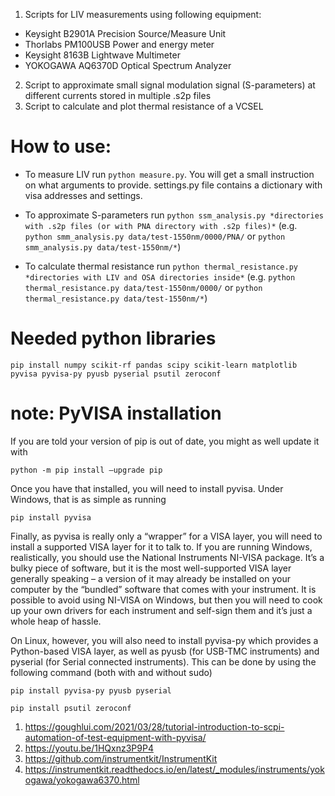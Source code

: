 1. Scripts for LIV measurements using following equipment:
- Keysight B2901A Precision Source/Measure Unit
- Thorlabs PM100USB Power and energy meter
- Keysight 8163B Lightwave Multimeter
- YOKOGAWA AQ6370D Optical Spectrum Analyzer
2. Script to approximate small signal modulation signal (S-parameters) at
   different currents stored in multiple .s2p files
3. Script to calculate and plot thermal resistance of a VCSEL

# How to use:

- To measure LIV run ```python measure.py```. You will get a small instruction on
what arguments to provide. settings.py file contains a dictionary with visa
addresses and settings.

- To approximate S-parameters run ```python ssm_analysis.py *directories with
.s2p files (or with PNA directory with .s2p files)*``` (e.g. ```python
smm_analysis.py data/test-1550nm/0000/PNA/``` or ```python smm_analysis.py
data/test-1550nm/*```)

- To calculate thermal resistance run ```python thermal_resistance.py
*directories with LIV and OSA directories inside*``` (e.g. ```python
thermal_resistance.py data/test-1550nm/0000/``` or ```python
thermal_resistance.py data/test-1550nm/*```)


# Needed python libraries

    pip install numpy scikit-rf pandas scipy scikit-learn matplotlib pyvisa pyvisa-py pyusb pyserial psutil zeroconf

# note: PyVISA installation

If you are told your version of pip is out of date, you might as well update it with

    python -m pip install –upgrade pip

Once you have that installed, you will need to install pyvisa. Under Windows, that is as simple as running

    pip install pyvisa

Finally, as pyvisa is really only a “wrapper” for a VISA layer, you will need to install a supported VISA layer for it to talk to. If you are running Windows, realistically, you should use the National Instruments NI-VISA package. It’s a bulky piece of software, but it is the most well-supported VISA layer generally speaking – a version of it may already be installed on your computer by the “bundled” software that comes with your instrument. It is possible to avoid using NI-VISA on Windows, but then you will need to cook up your own drivers for each instrument and self-sign them and it’s just a whole heap of hassle.

On Linux, however, you will also need to install pyvisa-py which provides a Python-based VISA layer, as well as pyusb (for USB-TMC instruments) and pyserial (for Serial connected instruments). This can be done by using the following command (both with and without sudo)

    pip install pyvisa-py pyusb pyserial
    
    pip install psutil zeroconf

1. https://goughlui.com/2021/03/28/tutorial-introduction-to-scpi-automation-of-test-equipment-with-pyvisa/
2. https://youtu.be/1HQxnz3P9P4
3. https://github.com/instrumentkit/InstrumentKit
4. https://instrumentkit.readthedocs.io/en/latest/_modules/instruments/yokogawa/yokogawa6370.html
